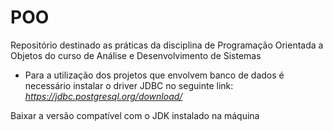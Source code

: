 # POO
Repositório destinado as práticas da disciplina de Programação Orientada a Objetos do curso de Análise e Desenvolvimento de Sistemas

* Para a utilização dos projetos que envolvem banco de dados é necessário instalar o driver JDBC no seguinte link:
    *https://jdbc.postgresql.org/download/*

Baixar a versão compatível com o JDK instalado na máquina